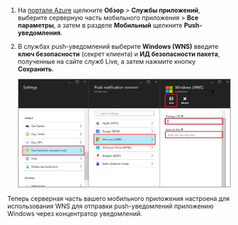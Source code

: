 
1. На [портале Azure](https://azure.portal.com/) щелкните **Обзор** > **Службы приложений**, выберите серверную часть мобильного приложения > **Все параметры**, а затем в разделе **Мобильный** щелкните **Push-уведомления**.
2. В службах push-уведомлений выберите **Windows (WNS)** введите **ключ безопасности** (секрет клиента) и **ИД безопасности пакета**, полученные на сайте служб Live, а затем нажмите кнопку **Сохранить**.
   
    ![Задание ключа GCM API на портале](./media/app-service-mobile-configure-wns/mobile-push-wns-credentials.png)

Теперь серверная часть вашего мобильного приложения настроена для использования WNS для отправки push-уведомлений приложению Windows через концентратор уведомлений.

<!---HONumber=AcomDC_1203_2015-->